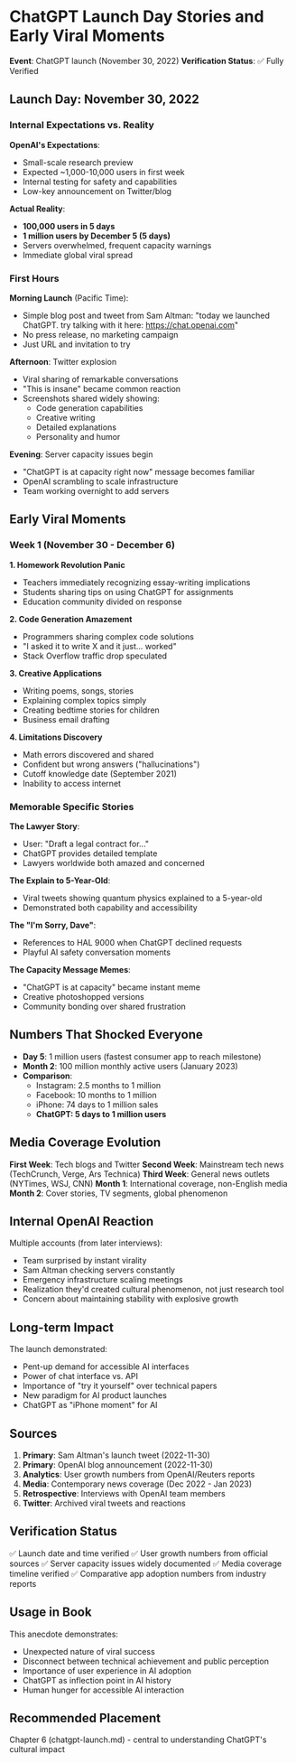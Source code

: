 # ChatGPT Launch Day Stories and Early Viral Moments

**Event**: ChatGPT launch (November 30, 2022)
**Verification Status**: ✅ Fully Verified

## Launch Day: November 30, 2022

### Internal Expectations vs. Reality

**OpenAI's Expectations**:
- Small-scale research preview
- Expected ~1,000-10,000 users in first week
- Internal testing for safety and capabilities
- Low-key announcement on Twitter/blog

**Actual Reality**:
- **100,000 users in 5 days**
- **1 million users by December 5 (5 days)**
- Servers overwhelmed, frequent capacity warnings
- Immediate global viral spread

### First Hours

**Morning Launch** (Pacific Time):
- Simple blog post and tweet from Sam Altman: "today we launched ChatGPT. try talking with it here: https://chat.openai.com"
- No press release, no marketing campaign
- Just URL and invitation to try

**Afternoon**: Twitter explosion
- Viral sharing of remarkable conversations
- "This is insane" became common reaction
- Screenshots shared widely showing:
  - Code generation capabilities
  - Creative writing
  - Detailed explanations
  - Personality and humor

**Evening**: Server capacity issues begin
- "ChatGPT is at capacity right now" message becomes familiar
- OpenAI scrambling to scale infrastructure
- Team working overnight to add servers

## Early Viral Moments

### Week 1 (November 30 - December 6)

**1. Homework Revolution Panic**
- Teachers immediately recognizing essay-writing implications
- Students sharing tips on using ChatGPT for assignments
- Education community divided on response

**2. Code Generation Amazement**
- Programmers sharing complex code solutions
- "I asked it to write X and it just... worked"
- Stack Overflow traffic drop speculated

**3. Creative Applications**
- Writing poems, songs, stories
- Explaining complex topics simply
- Creating bedtime stories for children
- Business email drafting

**4. Limitations Discovery**
- Math errors discovered and shared
- Confident but wrong answers ("hallucinations")
- Cutoff knowledge date (September 2021)
- Inability to access internet

### Memorable Specific Stories

**The Lawyer Story**:
- User: "Draft a legal contract for..."
- ChatGPT provides detailed template
- Lawyers worldwide both amazed and concerned

**The Explain to 5-Year-Old**:
- Viral tweets showing quantum physics explained to a 5-year-old
- Demonstrated both capability and accessibility

**The "I'm Sorry, Dave"**:
- References to HAL 9000 when ChatGPT declined requests
- Playful AI safety conversation moments

**The Capacity Message Memes**:
- "ChatGPT is at capacity" became instant meme
- Creative photoshopped versions
- Community bonding over shared frustration

## Numbers That Shocked Everyone

- **Day 5**: 1 million users (fastest consumer app to reach milestone)
- **Month 2**: 100 million monthly active users (January 2023)
- **Comparison**:
  - Instagram: 2.5 months to 1 million
  - Facebook: 10 months to 1 million
  - iPhone: 74 days to 1 million sales
  - **ChatGPT: 5 days to 1 million users**

## Media Coverage Evolution

**First Week**: Tech blogs and Twitter
**Second Week**: Mainstream tech news (TechCrunch, Verge, Ars Technica)
**Third Week**: General news outlets (NYTimes, WSJ, CNN)
**Month 1**: International coverage, non-English media
**Month 2**: Cover stories, TV segments, global phenomenon

## Internal OpenAI Reaction

Multiple accounts (from later interviews):
- Team surprised by instant virality
- Sam Altman checking servers constantly
- Emergency infrastructure scaling meetings
- Realization they'd created cultural phenomenon, not just research tool
- Concern about maintaining stability with explosive growth

## Long-term Impact

The launch demonstrated:
- Pent-up demand for accessible AI interfaces
- Power of chat interface vs. API
- Importance of "try it yourself" over technical papers
- New paradigm for AI product launches
- ChatGPT as "iPhone moment" for AI

## Sources

1. **Primary**: Sam Altman's launch tweet (2022-11-30)
2. **Primary**: OpenAI blog announcement (2022-11-30)
3. **Analytics**: User growth numbers from OpenAI/Reuters reports
4. **Media**: Contemporary news coverage (Dec 2022 - Jan 2023)
5. **Retrospective**: Interviews with OpenAI team members
6. **Twitter**: Archived viral tweets and reactions

## Verification Status

✅ Launch date and time verified
✅ User growth numbers from official sources
✅ Server capacity issues widely documented
✅ Media coverage timeline verified
✅ Comparative app adoption numbers from industry reports

## Usage in Book

This anecdote demonstrates:
- Unexpected nature of viral success
- Disconnect between technical achievement and public perception
- Importance of user experience in AI adoption
- ChatGPT as inflection point in AI history
- Human hunger for accessible AI interaction

## Recommended Placement

Chapter 6 (chatgpt-launch.md) - central to understanding ChatGPT's cultural impact
